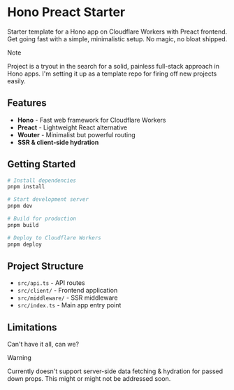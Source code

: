# Hono Preact Starter

Starter template for a Hono app on Cloudflare Workers with Preact frontend.
Get going fast with a simple, minimalistic setup. No magic, no bloat shipped.

> [!NOTE]
> Project is a tryout in the search for a solid, painless full-stack approach in
> Hono apps.
> I'm setting it up as a template repo for firing off new projects easily.

## Features

- **Hono** - Fast web framework for Cloudflare Workers
- **Preact** - Lightweight React alternative
- **Wouter** - Minimalist but powerful routing
- **SSR & client-side hydration**

## Getting Started

```bash
# Install dependencies
pnpm install

# Start development server
pnpm dev

# Build for production
pnpm build

# Deploy to Cloudflare Workers
pnpm deploy
```

## Project Structure

- `src/api.ts` - API routes
- `src/client/` - Frontend application
- `src/middleware/` - SSR middleware
- `src/index.ts` - Main app entry point

## Limitations

Can't have it all, can we?

> [!WARNING]
> Currently doesn't support server-side data fetching & hydration for passed
> down props. This might or might not be addressed soon.
